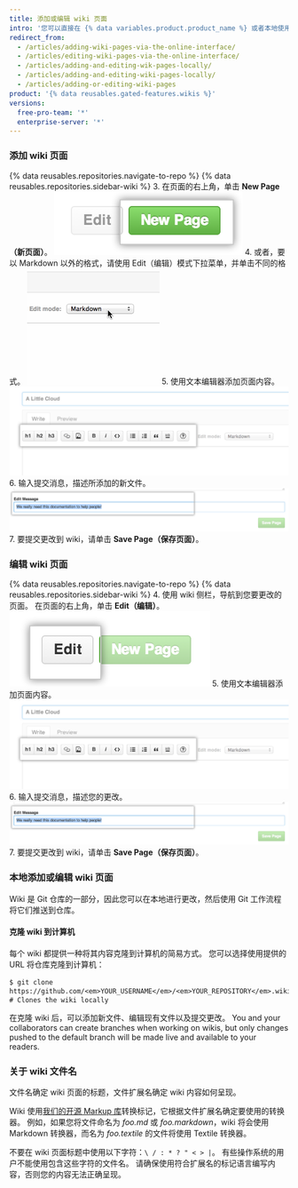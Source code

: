 ```yaml
---
title: 添加或编辑 wiki 页面
intro: '您可以直接在 {% data variables.product.product_name %} 或者本地使用命令行添加和编辑 wiki 页面。'
redirect_from:
  - /articles/adding-wiki-pages-via-the-online-interface/
  - /articles/editing-wiki-pages-via-the-online-interface/
  - /articles/adding-and-editing-wik-pages-locally/
  - /articles/adding-and-editing-wiki-pages-locally/
  - /articles/adding-or-editing-wiki-pages
product: '{% data reusables.gated-features.wikis %}'
versions:
  free-pro-team: '*'
  enterprise-server: '*'
---
```


### 添加 wiki 页面

{% data reusables.repositories.navigate-to-repo %}
{% data reusables.repositories.sidebar-wiki %}
3. 在页面的右上角，单击 **New Page（新页面）**。 ![Wiki 新页面按钮](/assets/images/help/wiki/wiki_new_page_button.png)
4. 或者，要以 Markdown 以外的格式，请使用 Edit（编辑）模式下拉菜单，并单击不同的格式。 ![Wiki 标记选择](/assets/images/help/wiki/wiki_dropdown_markup.gif)
5. 使用文本编辑器添加页面内容。 ![Wiki WYSIWYG](/assets/images/help/wiki/wiki_wysiwyg.png)
6. 输入提交消息，描述所添加的新文件。 ![Wiki 提交消息](/assets/images/help/wiki/wiki_commit_message.png)
7. 要提交更改到 wiki，请单击 **Save Page（保存页面）**。

### 编辑 wiki 页面

{% data reusables.repositories.navigate-to-repo %}
{% data reusables.repositories.sidebar-wiki %}
4. 使用 wiki 侧栏，导航到您要更改的页面。 在页面的右上角，单击 **Edit（编辑）**。 ![Wiki 编辑页面按钮](/assets/images/help/wiki/wiki_edit_page_button.png)
5. 使用文本编辑器添加页面内容。 ![Wiki WYSIWYG](/assets/images/help/wiki/wiki_wysiwyg.png)
6. 输入提交消息，描述您的更改。 ![Wiki 提交消息](/assets/images/help/wiki/wiki_commit_message.png)
7. 要提交更改到 wiki，请单击 **Save Page（保存页面）**。

### 本地添加或编辑 wiki 页面

Wiki 是 Git 仓库的一部分，因此您可以在本地进行更改，然后使用 Git 工作流程将它们推送到仓库。

#### 克隆 wiki 到计算机

每个 wiki 都提供一种将其内容克隆到计算机的简易方式。 您可以选择使用提供的 URL 将仓库克隆到计算机：

```shell
$ git clone https://github.com/<em>YOUR_USERNAME</em>/<em>YOUR_REPOSITORY</em>.wiki.git
# Clones the wiki locally
```

在克隆 wiki 后，可以添加新文件、编辑现有文件以及提交更改。 You and your collaborators can create branches when working on wikis, but only changes pushed to the default branch will be made live and available to your readers.

### 关于 wiki 文件名

文件名确定 wiki 页面的标题，文件扩展名确定 wiki 内容如何呈现。

Wiki 使用[我们的开源 Markup 库](https://github.com/github/markup)转换标记，它根据文件扩展名确定要使用的转换器。 例如，如果您将文件命名为 *foo.md* 或 *foo.markdown*，wiki 将会使用 Markdown 转换器，而名为 *foo.textile* 的文件将使用 Textile 转换器。

不要在 wiki 页面标题中使用以下字符：`\ / : * ? " < > |`。 有些操作系统的用户不能使用包含这些字符的文件名。 请确保使用符合扩展名的标记语言编写内容，否则您的内容无法正确呈现。
